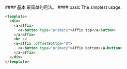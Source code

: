 <cn>
#### 基本
最简单的用法。
</cn>

<us>
#### basic
The simplest usage.
</us>

```html
<template>
  <div>
    <a-affix>
      <a-button type="primary">Affix top</a-button>
    </a-affix>
    <br />
    <a-affix :offsetBottom="0">
      <a-button type="primary">Affix bottom</a-button>
    </a-affix>
  </div>
</template>
```
